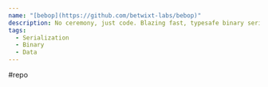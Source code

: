 ```yaml
---
name: "[bebop](https://github.com/betwixt-labs/bebop)"
description: No ceremony, just code. Blazing fast, typesafe binary serialization.
tags:
  - Serialization
  - Binary
  - Data
---
```

#repo